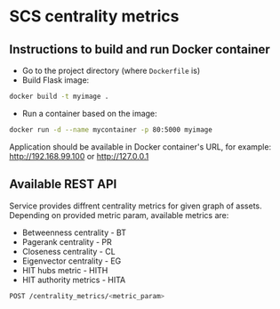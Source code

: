 # SCS centrality metrics

## Instructions to build and run Docker container

* Go to the project directory (where `Dockerfile` is)
* Build Flask image:

```bash
docker build -t myimage .
```

* Run a container based on the image:

```bash
docker run -d --name mycontainer -p 80:5000 myimage
```

Application should be available in Docker container's URL, for example: <a href="http://192.168.99.100" target="_blank">http://192.168.99.100</a> or <a href="http://127.0.0.1" target="_blank">http://127.0.0.1</a>

## Available REST API

Service provides diffrent centrality metrics for given graph of assets. Depending on provided metric param, available metrics are:
* Betweenness centrality - BT
* Pagerank centrality - PR
* Closeness centrality - CL
* Eigenvector centrality - EG
* HIT hubs metric - HITH
* HIT authority metrics - HITA

```bash
POST /centrality_metrics/<metric_param>
```


